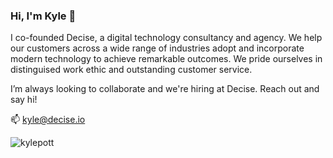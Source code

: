 ### Hi, I'm Kyle 👋

<!--
**kylepott/kylepott** is a ✨ _special_ ✨ repository because its `README.md` (this file) appears on your GitHub profile.

Here are some ideas to get you started:
-->

I co-founded Decise, a digital technology consultancy and agency. We help our customers across a wide range of industries adopt and incorporate modern technology to achieve remarkable outcomes. We pride ourselves in distinguised work ethic and outstanding customer service.

I’m always looking to collaborate and we're hiring at Decise. Reach out and say hi!

📫 kyle@decise.io

<p><img align="center" src="https://github-readme-streak-stats.herokuapp.com/?user=kylepott&" alt="kylepott" /></p>
